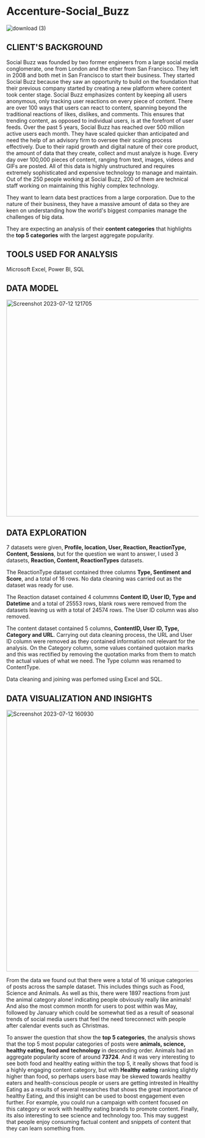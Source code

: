 
# Accenture-Social_Buzz

![download (3)](https://github.com/Olauryn/Accenture-Social_Buzz/assets/118401566/6e3391e1-c696-433d-a4a4-f3a27aba8bf3)

## CLIENT'S BACKGROUND
Social Buzz was founded by two former engineers from a large social media conglomerate, one from London and the other from San Francisco. They left in 2008 and both met in 
San Francisco to start their business. They started Social Buzz because they saw an opportunity to build on the foundation that their previous company started by creating a new platform where content took center stage. Social Buzz emphasizes content by keeping all users anonymous,
only tracking user reactions on every piece of content. There are over 100 ways that users can
react to content, spanning beyond the traditional reactions of likes, dislikes, and comments.
This ensures that trending content, as opposed to individual users, is at the forefront of user
feeds.
Over the past 5 years, Social Buzz has reached over 500 million active users each month.
They have scaled quicker than anticipated and need the help of an advisory firm to oversee
their scaling process effectively.
Due to their rapid growth and digital nature of their core product, the amount of data that they
create, collect and must analyze is huge. Every day over 100,000 pieces of content, ranging
from text, images, videos and GIFs are posted. All of this data is highly unstructured and
requires extremely sophisticated and expensive technology to manage and maintain. Out of the
250 people working at Social Buzz, 200 of them are technical staff working on maintaining this
highly complex technology. 

They want to learn data best practices from a large corporation. Due to the nature of
their business, they have a massive amount of data so they are keen on
understanding how the world's biggest companies manage the challenges of big
data. 

They are expecting an analysis of their **content categories** that highlights the **top 5 categories** with the
largest aggregate popularity.

## TOOLS USED FOR ANALYSIS

Microsoft Excel, Power BI, SQL

## DATA MODEL
<img width="568" alt="Screenshot 2023-07-12 121705" src="https://github.com/Olauryn/Accenture-Social_Buzz/assets/118401566/49b9e724-4cab-48ef-b715-b216af74730e">


## DATA EXPLORATION
7 datasets were given, **Profile, location, User, Reaction, ReactionType, Content, Sessions**, but for the question we want to answer, I used 3 datasets, **Reaction, Content, ReactionTypes** datasets. 

The ReactionType dataset contained three columns **Type,	Sentiment and	Score**, and a total of 16 rows. No data cleaning was carried out as the dataset was ready for use.

The Reaction dataset contained 4 colummns **Content ID,	User ID,	Type and	Datetime** and a total of 25553 rows, blank rows were removed from the datasets leaving us with a total of 24574 rows. The User ID column was also removed.

The content dataset  contained 5 columns, **ContentID, User ID,	Type,	Category and	URL**. Carrying out data cleaning process, the URL and User ID column were removed as they contained information not relevant for the analysis. On the Category column, some values contained quotaion marks and this was rectified by removing the quotation marks from them to match the actual values of what we need. The Type column was renamed to ContentType. 

Data cleaning and joining was perfomed using Excel and SQL.



## DATA VISUALIZATION AND INSIGHTS

<img width="685" alt="Screenshot 2023-07-12 160930" src="https://github.com/Olauryn/Accenture-Social_Buzz/assets/118401566/8d7d9944-3a61-4278-ad7d-26c81f6bac8b">

From the data we found out that there were a total of 16 unique categories of posts
across the sample dataset. This includes things such as Food, Science and
Animals.
As well as this, there were 1897 reactions from just the animal category alone!
indicating people obviously really like animals!
And also the most common month for users to post within was May, followed by January which could be somewhat tied as a result of seasonal trends of social media users that feel the need toreconnect with people after calendar events such as Christmas.

To answer the question that show the **top 5 categories**, the analysis shows that the top 5 most popular categories of posts
were **animals, science, healthy eating, food and technology** in descending
order.
Animals had an aggregate popularity score of around **73724**. And it was very
interesting to see both food and healthy eating within the top 5, it really shows
that food is a highly engaging content category, but with **Healthy eating** ranking slightly
higher than food, so perhaps users base may be skewed towards healthy
eaters and health-conscious people or users are getting intrested in Healthy Eating as a results of several researches that shows the great importance of healthy Eating, and this insight can be used to boost engagement even further. For example, you could run a campaign with content focused on this category or work with healthy eating brands to promote content.
Finally, its also interesting to see science and technology too. This may suggest
that people enjoy consuming factual content and snippets of content that they
can learn something from.

